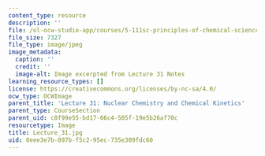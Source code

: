 ```yaml
---
content_type: resource
description: ''
file: /ol-ocw-studio-app/courses/5-111sc-principles-of-chemical-science-fall-2014/8eee3e7b097bf5c295ec735e309fdc60_Lecture_31.jpg
file_size: 7327
file_type: image/jpeg
image_metadata:
  caption: ''
  credit: ''
  image-alt: Image excerpted from Lecture 31 Notes
learning_resource_types: []
license: https://creativecommons.org/licenses/by-nc-sa/4.0/
ocw_type: OCWImage
parent_title: 'Lecture 31: Nuclear Chemistry and Chemical Kinetics'
parent_type: CourseSection
parent_uid: c8f99e55-bd17-66c4-505f-19e5b26af70c
resourcetype: Image
title: Lecture_31.jpg
uid: 8eee3e7b-097b-f5c2-95ec-735e309fdc60
---
```

